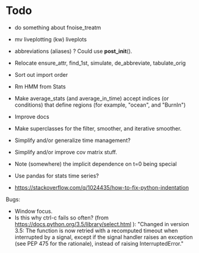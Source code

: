 Todo
================================================

* do something about fnoise_treatm
* mv liveplotting (kw) liveplots
* abbreviations (aliases) ? Could use __post_init__().
* Relocate ensure_attr, find_1st, simulate, de_abbreviate, tabulate_orig
* Sort out import order

* Rm HMM from Stats
* Make average_stats (and average_in_time) accept indices (or conditions)
    that define regions (for example, "ocean", and "BurnIn")

* Improve docs
* Make superclasses for the filter, smoother, and iterative smoother.
* Simplify and/or generalize time management?
* Simplify and/or improve cov matrix stuff.
* Note (somewhere) the implicit dependence on t=0 being special
* Use pandas for stats time series?
* https://stackoverflow.com/q/1024435/how-to-fix-python-indentation

Bugs:
* Window focus.
* Is this why ctrl-c fails so often?
    (from https://docs.python.org/3.5/library/select.html ):
    "Changed in version 3.5:
    The function is now retried with a recomputed timeout when interrupted by a signal,
    except if the signal handler raises an exception (see PEP 475 for the rationale),
    instead of raising InterruptedError."


